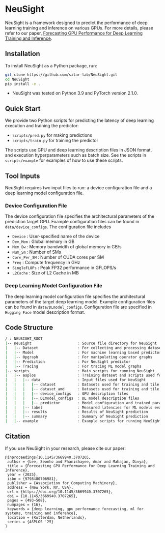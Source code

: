 # NeuSight

NeuSight is a framework designed to predict the performance of deep learning training and inference on various GPUs. For more details, please refer to our paper, [Forecasting GPU Performance for Deep Learning Training and Inference](https://dl.acm.org/doi/10.1145/3669940.3707265).

## Installation

To install NeuSight as a Python package, run:

```bash
git clone https://github.com/sitar-lab/NeuSight.git
cd NeuSight
pip install -e .
```
- NeuSight was tested on Python 3.9 and PyTorch version 2.1.0.

## Quick Start

We provide two Python scripts for predicting the latency of deep learning execution and training the predictor:

 - `scripts/pred.py` for making predictions
 - `scripts/train.py` for training the predictor

The scripts use GPU and deep learning description files in JSON format, and execution hyperparameters such as batch size. See the scripts in `scripts/example` for examples of how to use these scripts.

## Tool Inputs
NeuSight requires two input files to run: a device configuration file and a deep learning model configuration file.

### Device Configuration File

The device configuration file specifies the architectural parameters of the prediction target GPU. Example configuration files can be found in `data/device_configs`. The configuration file includes
  - `Device`      : User-specified name of the device
  - `Dev_Mem`     : Global memory in GB
  - `Mem_Bw`      : Memory bandwidth of global memory in GB/s
  - `Num_Sm`      : Number of SMs
  - `Core_Per_SM` : Number of CUDA cores per SM
  - `Freq`        : Compute frequency in GHz
  - `SingleFLOPs` : Peak FP32 performance in GFLOPS/s
  - `L2Cache`     : Size of L2 Cache in MB

### Deep Learning Model Configuration File

The deep learning model configuration file specifies the architectural parameters of the target deep learning model. Example configuration files can be found in  `data/DLmodel_configs`. Configuration file are specified in `Hugging Face` model description format.

## Code Structure
```bash
/ : NEUSIGHT_ROOT
|-- neusight                     : Source file directory for NeuSight
|   |-- Dataset                  : For collecting and processing dataset for training
|   |-- Model                    : For machine learning based predictor
|   |-- Opgraph                  : For manipulating operator graphs
|   |-- Prediction               : For NeuSight predictor
|   |-- Tracing                  : For tracing ML model graphs
|-- scripts                      : Main scripts for running NeuSight
|   |-- asplos                   : Training dataset and scripts used for ASPLOS 2025 paper
|   |   |-- data                 : Input files used for NeuSight
|   |   |   |-- dataset          : Datasets used for training and tile table (NVIDIA)
|   |   |   |-- dataset_amd      : Datasets used for training and tile table (AMD)
|   |   |   |-- device_configs   : GPU description files
|   |   |   |-- DLmodel_configs  : DL model description files
|   |   |   |-- predictor        : Model configuration and trained parameters for ML predictor
|   |   |-- label                : Measured latencies for ML models evaluated
|   |   |-- results              : Results of NeuSight prediction
|   |   |-- summary              : Summary of NeuSight prediction
|   |-- example                  : Example scripts for running NeuSight
```

## Citation
If you use NeuSight in your research, please cite our paper:

```
@inproceedings{10.1145/3669940.3707265,
 author = {Lee, Seonho and Phanishayee, Amar and Mahajan, Divya},
 title = {Forecasting GPU Performance for Deep Learning Training and Inference},
 year = {2025},
 isbn = {9798400706981},
 publisher = {Association for Computing Machinery},
 address = {New York, NY, USA},
 url = {https://doi.org/10.1145/3669940.3707265},
 doi = {10.1145/3669940.3707265},
 pages = {493–508},
 numpages = {16},
 keywords = {deep learning, gpu performance forecasting, ml for systems, training and inference},
 location = {Rotterdam, Netherlands},
 series = {ASPLOS '25}
}
